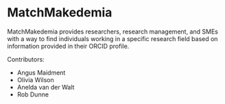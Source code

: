 # MatchMakedemia

MatchMakedemia provides researchers, research management, and SMEs with a way to find individuals working in a specific research field based on information provided in their ORCID profile.

Contributors:
* Angus Maidment
* Olivia Wilson
* Anelda van der Walt
* Rob Dunne

